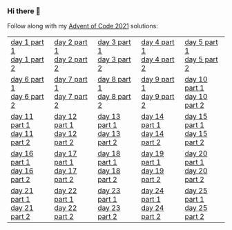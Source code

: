### Hi there 👋

Follow along with my [Advent of Code 2021](https://adventofcode.com/2021) solutions:

<table>
  <tr><td><a href="https://gist.github.com/Mellen/cc58ad94177a92124de6b918f4f0accd">day 1 part 1</a><br><a href="https://gist.github.com/Mellen/094da6e5c3d3b6ec64884a75f0c8db1d">day 1 part 2</a></td><td><a href="https://gist.github.com/Mellen/174133e6b7278a9d20c67675f9d336a4">day 2 part 1</a><br><a href="https://gist.github.com/Mellen/f7762a23898899dc5ee16511ce45f2b1">day 2 part 2</a></td><td><a href="">day 3 part 1</a><br><a href="">day 3 part 2</a></td><td><a href="">day 4 part 1</a><br><a href="">day 4 part 2</a></td><td><a href="">day 5 part 1</a><br><a href="">day 5 part 2</a></td></tr>
    <tr><td><a href="">day 6 part 1</a><br><a href="">day 6 part 2</a></td><td><a href="">day 7 part 1</a><br><a href="">day 7 part 2</a></td><td><a href="">day 8 part 1</a><br><a href="">day 8 part 2</a></td><td><a href="">day 9 part 1</a><br><a href="">day 9 part 2</a></td><td><a href="">day 10 part 1</a><br><a href="">day 10 part 2</a></td></tr>
  <tr><td><a href="">day 11 part 1</a><br><a href="">day 11 part 2</a></td><td><a href="">day 12 part 1</a><br><a href="">day 12 part 2</a></td><td><a href="">day 13 part 1</a><br><a href="">day 13 part 2</a></td><td><a href="">day 14 part 1</a><br><a href="">day 14 part 2</a></td><td><a href="">day 15 part 1</a><br><a href="">day 15 part 2</a></td></tr>
  <tr><td><a href="">day 16 part 1</a><br><a href="">day 16 part 2</a></td><td><a href="">day 17 part 1</a><br><a href="">day 17 part 2</a></td><td><a href="">day 18 part 1</a><br><a href="">day 18 part 2</a></td><td><a href="">day 19 part 1</a><br><a href="">day 19 part 2</a></td><td><a href="">day 20 part 1</a><br><a href="">day 20 part 2</a></td></tr>
  <tr><td><a href="">day 21 part 1</a><br><a href="">day 21 part 2</a></td><td><a href="">day 22 part 1</a><br><a href="">day 22 part 2</a></td><td><a href="">day 23 part 1</a><br><a href="">day 23 part 2</a></td><td><a href="">day 24 part 1</a><br><a href="">day 24 part 2</a></td><td><a href="">day 25 part 1</a><br><a href="">day 25 part 2</a></td></tr>
</table>

<!--
**Mellen/Mellen** is a ✨ _special_ ✨ repository because its `README.md` (this file) appears on your GitHub profile.

Here are some ideas to get you started:

- 🔭 I’m currently working on ...
- 🌱 I’m currently learning ...
- 👯 I’m looking to collaborate on ...
- 🤔 I’m looking for help with ...
- 💬 Ask me about ...
- 📫 How to reach me: ...
- 😄 Pronouns: ...
- ⚡ Fun fact: ...
-->
